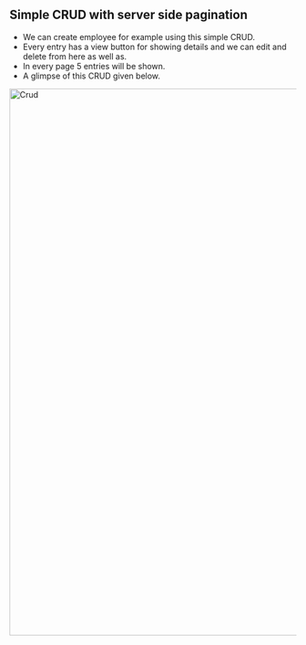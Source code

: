 ## Simple CRUD with server side pagination
* We can create employee for example using this simple CRUD.
* Every entry has a view button for showing details and we can edit and delete from here as well as.
* In every page 5 entries will be shown.
* A glimpse of this CRUD given below.

<img width="959" alt="Crud" src="https://user-images.githubusercontent.com/15330645/194730584-05d17e63-5fb1-4a8a-b36a-6d075bfc97f8.PNG">

